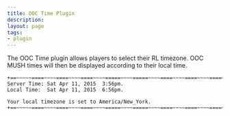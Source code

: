 ```yaml
---
title: OOC Time Plugin
description:
layout: page
tags: 
- plugin
---
```


The OOC Time plugin allows players to select their RL timezone.  OOC MUSH times will then be displayed according to their local time.

    +==~~~~~====~~~~====~~~~====~~~~=====~~~~=====~~~~====~~~~====~~~~====~~~~~==+
    Server Time: Sat Apr 11, 2015  3:56pm.
    Local Time:  Sat Apr 11, 2015  6:56pm.
    
    Your local timezone is set to America/New_York.
    +==~~~~~====~~~~====~~~~====~~~~=====~~~~=====~~~~====~~~~====~~~~====~~~~~==+
